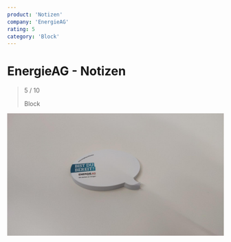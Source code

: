 ```yaml
---
product: 'Notizen'
company: 'EnergieAG'
rating: 5
category: 'Block'
---
```


# EnergieAG - Notizen
>
> 5 / 10
>
> Block

![Notizen](./assets/energieag-notizen-f557e0d0-02ce-472a-9dfe-634514e6c48f.jpg)
